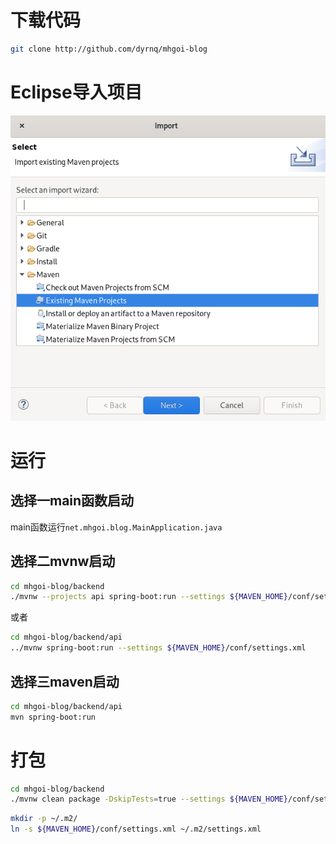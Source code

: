 
# 下载代码
```bash
git clone http://github.com/dyrnq/mhgoi-blog
```


# Eclipse导入项目

![import](img/import.png)


# 运行

## 选择一main函数启动
main函数运行`net.mhgoi.blog.MainApplication.java`


## 选择二mvnw启动

```bash
cd mhgoi-blog/backend
./mvnw --projects api spring-boot:run --settings ${MAVEN_HOME}/conf/settings.xml
```
或者

```bash
cd mhgoi-blog/backend/api
../mvnw spring-boot:run --settings ${MAVEN_HOME}/conf/settings.xml
```


## 选择三maven启动

```bash
cd mhgoi-blog/backend/api
mvn spring-boot:run
```


# 打包


```bash
cd mhgoi-blog/backend
./mvnw clean package -DskipTests=true --settings ${MAVEN_HOME}/conf/settings.xml
```





```bash
mkdir -p ~/.m2/
ln -s ${MAVEN_HOME}/conf/settings.xml ~/.m2/settings.xml
```
